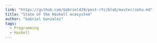 ```yaml
---
link: "https://github.com/Gabriel439/post-rfc/blob/master/sotu.md"
title: "State of the Haskell ecosystem"
author: "Gabriel Gonzalez"
tags:
  - Programming
  - Haskell
---
```

